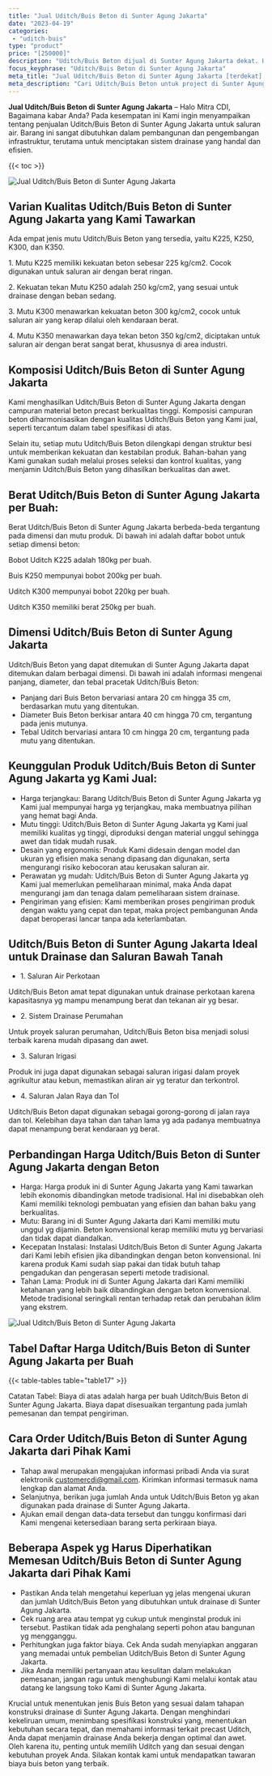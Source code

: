 ```yaml
---
title: "Jual Uditch/Buis Beton di Sunter Agung Jakarta"
date: "2023-04-19"
categories:
 - "uditch-buis"
type: "product"
price: "[250000]"
description: "Uditch/Buis Beton dijual di Sunter Agung Jakarta dekat. Uditch/Buis Beton ini sering dipakai dalam proyek infrastruktur sebagai saluran drainase yang efisien dan tahan lama. Hubungi kami untuk informasi lebih lanjut."
focus_keyphrase: "Uditch/Buis Beton di Sunter Agung Jakarta"
meta_title: "Jual Uditch/Buis Beton di Sunter Agung Jakarta [terdekat] - CDI"
meta_description: "Cari Uditch/Buis Beton untuk project di Sunter Agung Jakarta? Kami menawarkan Uditch/Buis Beton berkualitas untuk konstruksi saluran pembuangan. Segera dapatkan penawaran terbaik sekarang."
---
```


**Jual Uditch/Buis Beton di Sunter Agung Jakarta** – Halo Mitra CDI, Bagaimana kabar Anda? Pada kesempatan ini Kami ingin menyampaikan tentang penjualan Uditch/Buis Beton di Sunter Agung Jakarta untuk saluran air. Barang ini sangat dibutuhkan dalam pembangunan dan pengembangan infrastruktur, terutama untuk menciptakan sistem drainase yang handal dan efisien.

{{< toc >}}

![Jual Uditch/Buis Beton di Sunter Agung Jakarta](/images/uditch-buis/uditch-beton-05.jpg)

## Varian Kualitas Uditch/Buis Beton di Sunter Agung Jakarta yang Kami Tawarkan

Ada empat jenis mutu Uditch/Buis Beton yang tersedia, yaitu K225, K250, K300, dan K350.

1\. Mutu K225 memiliki kekuatan beton sebesar 225 kg/cm2. Cocok digunakan untuk saluran air dengan berat ringan.

2\. Kekuatan tekan Mutu K250 adalah 250 kg/cm2, yang sesuai untuk drainase dengan beban sedang.

3\. Mutu K300 menawarkan kekuatan beton 300 kg/cm2, cocok untuk saluran air yang kerap dilalui oleh kendaraan berat.

4\. Mutu K350 menawarkan daya tekan beton 350 kg/cm2, diciptakan untuk saluran air dengan berat sangat berat, khususnya di area industri.

## Komposisi Uditch/Buis Beton di Sunter Agung Jakarta

Kami menghasilkan Uditch/Buis Beton di Sunter Agung Jakarta dengan campuran material beton precast berkualitas tinggi. Komposisi campuran beton diharmonisasikan dengan kualitas Uditch/Buis Beton yang Kami jual, seperti tercantum dalam tabel spesifikasi di atas.

Selain itu, setiap mutu Uditch/Buis Beton dilengkapi dengan struktur besi untuk memberikan kekuatan dan kestabilan produk. Bahan-bahan yang Kami gunakan sudah melalui proses seleksi dan kontrol kualitas, yang menjamin Uditch/Buis Beton yang dihasilkan berkualitas dan awet.

## Berat Uditch/Buis Beton di Sunter Agung Jakarta per Buah:

Berat Uditch/Buis Beton di Sunter Agung Jakarta berbeda-beda tergantung pada dimensi dan mutu produk. Di bawah ini adalah daftar bobot untuk setiap dimensi beton:

Bobot Uditch K225 adalah 180kg per buah.

Buis K250 mempunyai bobot 200kg per buah.

Uditch K300 mempunyai bobot 220kg per buah.

Uditch K350 memiliki berat 250kg per buah.

## Dimensi Uditch/Buis Beton di Sunter Agung Jakarta

Uditch/Buis Beton yang dapat ditemukan di Sunter Agung Jakarta dapat ditemukan dalam berbagai dimensi. Di bawah ini adalah informasi mengenai panjang, diameter, dan tebal pracetak Uditch/Buis Beton:

*   Panjang dari Buis Beton bervariasi antara 20 cm hingga 35 cm, berdasarkan mutu yang ditentukan.
*   Diameter Buis Beton berkisar antara 40 cm hingga 70 cm, tergantung pada jenis mutunya.
*   Tebal Uditch bervariasi antara 10 cm hingga 20 cm, tergantung pada mutu yang ditentukan.

## Keunggulan Produk Uditch/Buis Beton di Sunter Agung Jakarta yg Kami Jual:

*   Harga terjangkau: Barang Uditch/Buis Beton di Sunter Agung Jakarta yg Kami jual mempunyai harga yg terjangkau, maka membuatnya pilihan yang hemat bagi Anda.
*   Mutu tinggi: Uditch/Buis Beton di Sunter Agung Jakarta yg Kami jual memiliki kualitas yg tinggi, diproduksi dengan material unggul sehingga awet dan tidak mudah rusak.
*   Desain yang ergonomis: Produk Kami didesain dengan model dan ukuran yg efisien maka senang dipasang dan digunakan, serta mengurangi risiko kebocoran atau kerusakan saluran air.
*   Perawatan yg mudah: Uditch/Buis Beton di Sunter Agung Jakarta yg Kami jual memerlukan pemeliharaan minimal, maka Anda dapat mengurangi jam dan tenaga dalam pemeliharaan sistem drainase.
*   Pengiriman yang efisien: Kami memberikan proses pengiriman produk dengan waktu yang cepat dan tepat, maka project pembangunan Anda dapat beroperasi lancar tanpa ada keterlambatan.

## Uditch/Buis Beton di Sunter Agung Jakarta Ideal untuk Drainase dan Saluran Bawah Tanah

*   1\. Saluran Air Perkotaan

Uditch/Buis Beton amat tepat digunakan untuk drainase perkotaan karena kapasitasnya yg mampu menampung berat dan tekanan air yg besar.
*   2\. Sistem Drainase Perumahan

Untuk proyek saluran perumahan, Uditch/Buis Beton bisa menjadi solusi terbaik karena mudah dipasang dan awet.
*   3\. Saluran Irigasi

Produk ini juga dapat digunakan sebagai saluran irigasi dalam proyek agrikultur atau kebun, memastikan aliran air yg teratur dan terkontrol.
*   4\. Saluran Jalan Raya dan Tol

Uditch/Buis Beton dapat digunakan sebagai gorong-gorong di jalan raya dan tol. Kelebihan daya tahan dan tahan lama yg ada padanya membuatnya dapat menampung berat kendaraan yg berat.

## Perbandingan Harga Uditch/Buis Beton di Sunter Agung Jakarta dengan Beton

*   Harga: Harga produk ini di Sunter Agung Jakarta yang Kami tawarkan lebih ekonomis dibandingkan metode tradisional. Hal ini disebabkan oleh Kami memiliki teknologi pembuatan yang efisien dan bahan baku yang berkualitas.
*   Mutu: Barang ini di Sunter Agung Jakarta dari Kami memiliki mutu unggul yg dijamin. Beton konvensional kerap memiliki mutu yg bervariasi dan tidak dapat diandalkan.
*   Kecepatan Instalasi: Instalasi Uditch/Buis Beton di Sunter Agung Jakarta dari Kami lebih efisien jika dibandingkan dengan beton konvensional. Ini karena produk Kami sudah siap pakai dan tidak butuh tahap pengadukan dan pengerasan seperti metode tradisional.
*   Tahan Lama: Produk ini di Sunter Agung Jakarta dari Kami memiliki ketahanan yang lebih baik dibandingkan dengan beton konvensional. Metode tradisional seringkali rentan terhadap retak dan perubahan iklim yang ekstrem.

![Jual Uditch/Buis Beton di Sunter Agung Jakarta](/images/uditch-buis/buis-beton-16.jpg)

## Tabel Daftar Harga Uditch/Buis Beton di Sunter Agung Jakarta per Buah

{{< table-tables table="table17" >}}

Catatan Tabel: Biaya di atas adalah harga per buah Uditch/Buis Beton di Sunter Agung Jakarta. Biaya dapat disesuaikan tergantung pada jumlah pemesanan dan tempat pengiriman.

## Cara Order Uditch/Buis Beton di Sunter Agung Jakarta dari Pihak Kami

*   Tahap awal merupakan mengajukan informasi pribadi Anda via surat elektronik customercdi@gmail.com. Kirimkan informasi termasuk nama lengkap dan alamat Anda.
*   Selanjutnya, berikan juga jumlah Anda untuk Uditch/Buis Beton yg akan digunakan pada drainase di Sunter Agung Jakarta.
*   Ajukan email dengan data-data tersebut dan tunggu konfirmasi dari Kami mengenai ketersediaan barang serta perkiraan biaya.

## Beberapa Aspek yg Harus Diperhatikan Memesan Uditch/Buis Beton di Sunter Agung Jakarta dari Pihak Kami

*   Pastikan Anda telah mengetahui keperluan yg jelas mengenai ukuran dan jumlah Uditch/Buis Beton yang dibutuhkan untuk drainase di Sunter Agung Jakarta.
*   Cek ruang area atau tempat yg cukup untuk menginstal produk ini tersebut. Pastikan tidak ada penghalang seperti pohon atau bangunan yg mengganggu.
*   Perhitungkan juga faktor biaya. Cek Anda sudah menyiapkan anggaran yang memadai untuk pembelian Uditch/Buis Beton di Sunter Agung Jakarta.
*   Jika Anda memiliki pertanyaan atau kesulitan dalam melakukan pemesanan, jangan ragu untuk menghubungi Kami melalui kontak atau datang ke langsung toko Kami di Sunter Agung Jakarta.

Krucial untuk menentukan jenis Buis Beton yang sesuai dalam tahapan konstruksi drainase di Sunter Agung Jakarta. Dengan menghindari kekeliruan umum, menimbang spesifikasi konstruksi yang, menentukan kebutuhan secara tepat, dan memahami informasi terkait precast Uditch, Anda dapat menjamin drainase Anda bekerja dengan optimal dan awet. Oleh karena itu, penting untuk memilih Uditch yang dan sesuai dengan kebutuhan proyek Anda. Silakan kontak kami untuk mendapatkan tawaran biaya buis beton yang terbaik.